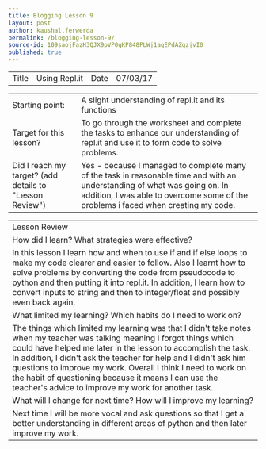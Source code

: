 ```yaml
---
title: Blogging Lesson 9
layout: post
author: kaushal.ferwerda
permalink: /blogging-lesson-9/
source-id: 109saojFazH3QJX9pVP0gKP848PLWj1aqEPdAZqzjvI0
published: true
---
```

<table>
  <tr>
    <td>Title</td>
    <td>Using Repl.it</td>
    <td>Date</td>
    <td>07/03/17</td>
  </tr>
</table>


<table>
  <tr>
    <td>Starting point:</td>
    <td>A slight understanding of repl.it and its functions</td>
  </tr>
  <tr>
    <td>Target for this lesson?</td>
    <td>To go through the worksheet and complete the tasks to enhance our understanding of repl.it and use it to form code to solve problems.</td>
  </tr>
  <tr>
    <td>Did I reach my target? 
(add details to "Lesson Review")</td>
    <td> Yes - because I managed to complete many of the task in reasonable time and with an understanding of what was going on. In addition, I was able to overcome some of the problems i faced when creating my code.</td>
  </tr>
</table>


<table>
  <tr>
    <td>Lesson Review</td>
  </tr>
  <tr>
    <td>How did I learn? What strategies were effective? </td>
  </tr>
  <tr>
    <td>In this lesson I learn how and when to use if and if else loops to make my code clearer and easier to follow. Also I learnt how to solve problems by converting the code from pseudocode to python and then putting it into repl.it. In addition, I learn how to convert inputs to string and then to integer/float and possibly even back again. </td>
  </tr>
  <tr>
    <td>What limited my learning? Which habits do I need to work on? </td>
  </tr>
  <tr>
    <td>The things which limited my learning was that I didn't take notes when my teacher was talking meaning I forgot things which could have helped me later in the lesson to accomplish the task. In addition, I didn't ask the teacher for help and I didn't ask him questions to improve my work. Overall I think I need to work on the habit of questioning because it means I can use the teacher's advice to improve my work for another task. </td>
  </tr>
  <tr>
    <td>What will I change for next time? How will I improve my learning?</td>
  </tr>
  <tr>
    <td>Next time I will be more vocal and ask questions so that I get a better understanding in different areas of python and then later improve my work.</td>
  </tr>
</table>


